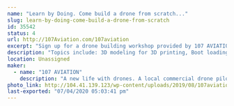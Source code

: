 ```yaml
---
name: "Learn by Doing. Come build a drone from scratch..."
slug: learn-by-doing-come-build-a-drone-from-scratch
id: 35542
status: 4
url: http://107Aviation.com/107aviation
excerpt: "Sign up for a drone building workshop provided by 107 AVIATION. The workshop is based on multiple mechatronic design and engineering components. I'm open to ideas and suggestions."
description: "Topics include: 3D modeling for 3D printing, Boot loading open source software for flight control, ESP8266 development with Arduino, Basic networking concepts for use with internet of things Blynk IoT platform, Basic soldering, Getting started in open source development on Github."
location: Unassigned
maker:
  - name: "107 AVIATION"
    description: "A new life with drones. A local commercial drone pilot and owner of 107 Aviation, a drone services company. Background in embedded electronics design from Florida Tech and local community maker at MakerFX. "
photo_link: http://104.41.139.123/wp-content/uploads/2019/08/107aviation_square-1-1024x1024.png
last-exported: "07/04/2020 05:03:41 pm"
---
```

